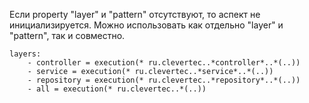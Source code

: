 Если property "layer" и "pattern" отсутствуют, то аспект не инициализируется.
Можно использовать как отдельно "layer" и "pattern", так и совместно.

```
layers:
    - controller = execution(* ru.clevertec..*controller*..*(..))
    - service = execution(* ru.clevertec..*service*..*(..))
    - repository = execution(* ru.clevertec..*repository*..*(..))
    - all = execution(* ru.clevertec..*(..))
```

